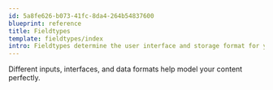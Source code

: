```yaml
---
id: 5a8fe626-b073-41fc-8da4-264b54837600
blueprint: reference
title: Fieldtypes
template: fieldtypes/index
intro: Fieldtypes determine the user interface and storage format for your fields. Statamic includes 40+ fieldtypes to help you tailor the perfect intuitive experience for your authors.
---
```

Different inputs, interfaces, and data formats help model your content perfectly.
